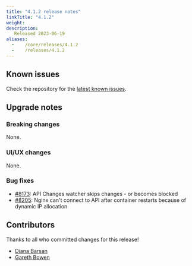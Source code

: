 ```yaml
---
title: "4.1.2 release notes"
linkTitle: "4.1.2"
weight:
description:
   Released 2023-06-19
aliases:
  -    /core/releases/4.1.2
  -    /releases/4.1.2
---
```


## Known issues

Check the repository for the [latest known issues](https://github.com/medic/cht-core/issues?q=is%3Aissue+label%3A%22Affects%3A+4.1.2%22).

## Upgrade notes

### Breaking changes

None.

### UI/UX changes

None.

### Bug fixes

- [#8173](https://github.com/medic/cht-core/issues/8173): API Changes watcher skips changes - or becomes blocked
- [#8205](https://github.com/medic/cht-core/issues/8205): Nginx can't connect to API after container restarts because of dynamic IP allocation


## Contributors

Thanks to all who committed changes for this release!

- [Diana Barsan](https://github.com/dianabarsan)
- [Gareth Bowen](https://github.com/garethbowen)

